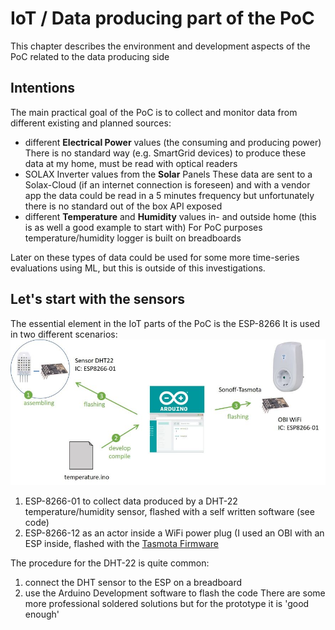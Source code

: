 # IoT / Data producing part of the PoC
This chapter describes the environment and development aspects of the PoC related to the data producing side
## Intentions
The main practical goal of the PoC is to collect and monitor data from different existing and planned sources:
* different **Electrical Power** values (the consuming and producing power)
There is no standard way (e.g. SmartGrid devices) to produce these data at my home, must be read with optical readers
* SOLAX Inverter values from the **Solar** Panels
These data are sent to a Solax-Cloud (if an internet connection is foreseen) and with a vendor app the data could be read in a 5 minutes frequency but unfortunately there is no standard out of the box API exposed
* different **Temperature** and **Humidity** values in- and outside home
(this is as well a good example to start with)
For PoC purposes temperature/humidity logger is built on breadboards

Later on these types of data could be used for some more time-series evaluations using ML, but this is outside of this investigations.

## Let's start with the sensors
The essential element in the IoT parts of the PoC is the ESP-8266
It is used in two different scenarios:
![The IoT side of the PoC](https://github.com/hdwinkel/quarkus-logger/blob/develop/doc/pictures/DL-IoT-overview.jpg "IoT side of PoC")
1. ESP-8266-01 to collect data produced by a DHT-22 temperature/humidity sensor, flashed with a self written software (see code)
2. ESP-8266-12 as an actor inside a WiFi power plug (I used an OBI with an ESP inside, flashed with the
[Tasmota Firmware](https://github.com/arendst/Tasmota "Tasmota Git repository")

The procedure for the DHT-22 is quite common:
1. connect the DHT sensor to the ESP on a breadboard
2. use the Arduino Development software to flash the code
There are some more professional soldered solutions but for the prototype it is 'good enough'

